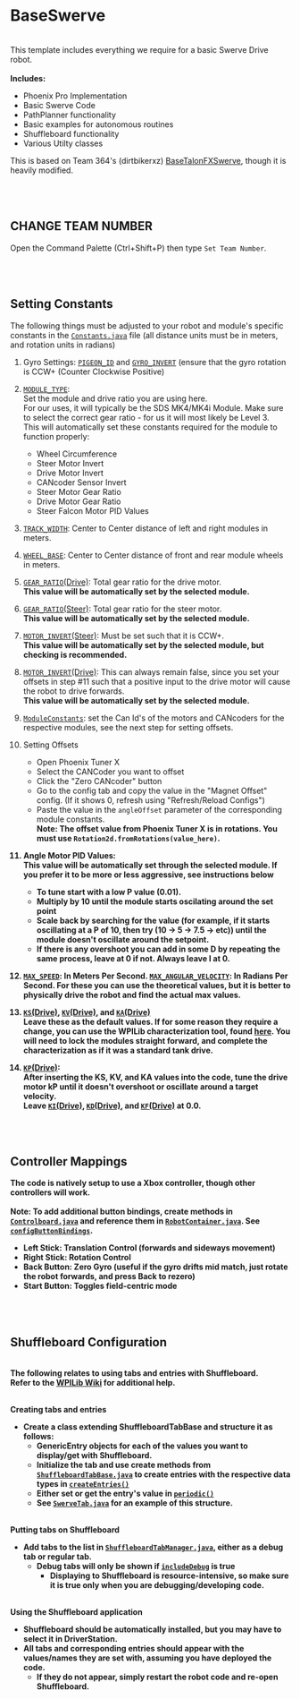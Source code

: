 # BaseSwerve </br>

<br>This template includes everything we require for a basic Swerve Drive robot.
<br>
<br><b>Includes:</b>
   * Phoenix Pro Implementation
   * Basic Swerve Code
   * PathPlanner functionality
   * Basic examples for autonomous routines
   * Shuffleboard functionality
   * Various Utilty classes

This is based on Team 364's (dirtbikerxz) [BaseTalonFXSwerve](https://github.com/dirtbikerxz/BaseTalonFXSwerve), though it is heavily modified.

<br><br>**CHANGE TEAM NUMBER**
----
Open the Command Palette (Ctrl+Shift+P) then type ```Set Team Number```.


<br><br>**Setting Constants**
----
The following things must be adjusted to your robot and module's specific constants in the [```Constants.java```](https://github.com/TeamSCREAM4522/BaseSwerve/blob/main/src/main/java/frc/robot/Constants.java) file (all distance units must be in meters, and rotation units in radians)</br>
1. Gyro Settings: [```PIGEON_ID```](https://github.com/TeamSCREAM4522/BaseSwerve/blob/main/src/main/java/frc/robot/Constants.java) and [```GYRO_INVERT```](https://github.com/TeamSCREAM4522/BaseSwerve/blob/main/src/main/java/frc/robot/Constants.java) (ensure that the gyro rotation is CCW+ (Counter Clockwise Positive)
2. [```MODULE_TYPE```](https://github.com/TeamSCREAM4522/BaseSwerve/blob/main/src/main/java/frc/robot/Constants.java): 
<br>Set the module and drive ratio you are using here.
<br>For our uses, it will typically be the SDS MK4/MK4i Module. Make sure to select the correct gear ratio - for us it will most likely be Level 3.
<br>This will automatically set these constants required for the module to function properly:
    * Wheel Circumference
    * Steer Motor Invert
    * Drive Motor Invert
    * CANcoder Sensor Invert
    * Steer Motor Gear Ratio
    * Drive Motor Gear Ratio
    * Steer Falcon Motor PID Values
    
4. [```TRACK_WIDTH```](https://github.com/TeamSCREAM4522/BaseSwerve/blob/main/src/main/java/frc/robot/Constants.java): Center to Center distance of left and right modules in meters.
5. [```WHEEL_BASE```](https://github.com/TeamSCREAM4522/BaseSwerve/blob/main/src/main/java/frc/robot/Constants.java): Center to Center distance of front and rear module wheels in meters.
6. [```GEAR_RATIO```(Drive)](https://github.com/TeamSCREAM4522/BaseSwerve/blob/main/src/main/java/frc/robot/Constants.java): Total gear ratio for the drive motor. <br><b>This value will be automatically set by the selected module.</b>
7. [```GEAR_RATIO```(Steer)](https://github.com/TeamSCREAM4522/BaseSwerve/blob/main/src/main/java/frc/robot/Constants.java): Total gear ratio for the steer motor. <br><b>This value will be automatically set by the selected module.</b>
8. [```MOTOR_INVERT```(Steer)](https://github.com/TeamSCREAM4522/BaseSwerve/blob/main/src/main/java/frc/robot/Constants.java): Must be set such that it is CCW+. <br><b>This value will be automatically set by the selected module, but checking is recommended.</b>
9. [```MOTOR_INVERT```(Drive)](https://github.com/TeamSCREAM4522/BaseSwerve/blob/main/src/main/java/frc/robot/Constants.java): This can always remain false, since you set your offsets in step #11 such that a positive input to the drive motor will cause the robot to drive forwards. <br><b>This value will be automatically set by the selected module.</b>

10. [```ModuleConstants```](https://github.com/TeamSCREAM4522/BaseSwerve/blob/main/src/main/java/frc/robot/Constants.java): set the Can Id's of the motors and CANcoders for the respective modules, see the next step for setting offsets.
11. Setting Offsets
    * Open Phoenix Tuner X
    * Select the CANCoder you want to offset
    * Click the "Zero CANcoder" button
    * Go to the config tab and copy the value in the "Magnet Offset" config. (If it shows 0, refresh using "Refresh/Reload Configs")
    * Paste the value in the ```angleOffset``` parameter of the corresponding module constants.
    <br> <b> Note: The offset value from Phoenix Tuner X is in rotations. You must use ```Rotation2d.fromRotations(value_here)```.

12. Angle Motor PID Values: <br><b>This value will be automatically set through the selected module. If you prefer it to be more or less aggressive, see instructions below</b> 
    * To tune start with a low P value (0.01).
    * Multiply by 10 until the module starts oscilating around the set point
    * Scale back by searching for the value (for example, if it starts oscillating at a P of 10, then try (10 -> 5 -> 7.5 -> etc)) until the module doesn't oscillate around the setpoint.
    * If there is any overshoot you can add in some D by repeating the same process, leave at 0 if not. Always leave I at 0.

14. [```MAX_SPEED```](https://github.com/TeamSCREAM4522/BaseSwerve/blob/main/src/main/java/frc/robot/Constants.java): In Meters Per Second. [```MAX_ANGULAR_VELOCITY```](https://github.com/TeamSCREAM4522/BaseSwerve/blob/main/src/main/java/frc/robot/Constants.java): In Radians Per Second. For these you can use the theoretical values, but it is better to physically drive the robot and find the actual max values.

15. [```KS```(Drive)](https://github.com/TeamSCREAM4522/BaseSwerve/blob/main/src/main/java/frc/robot/Constants.java), [```KV```(Drive)](https://github.com/TeamSCREAM4522/BaseSwerve/blob/main/src/main/java/frc/robot/Constants.java), and [```KA```(Drive)](https://github.com/TeamSCREAM4522/BaseSwerve/blob/main/src/main/java/frc/robot/Constants.java)
<br>Leave these as the default values. If for some reason they require a change, you can use the WPILib characterization tool, found [here](https://docs.wpilib.org/en/stable/docs/software/wpilib-tools/robot-characterization/introduction.html). You will need to lock the modules straight forward, and complete the characterization as if it was a standard tank drive.
17. [```KP```(Drive)](https://github.com/TeamSCREAM4522/BaseSwerve/blob/main/src/main/java/frc/robot/Constants.java): 
<br>After inserting the KS, KV, and KA values into the code, tune the drive motor kP until it doesn't overshoot or oscillate around a target velocity.
<br>Leave [```KI```(Drive)](https://github.com/TeamSCREAM4522/BaseSwerve/blob/main/src/main/java/frc/robot/Constants.java), [```KD```(Drive)](https://github.com/TeamSCREAM4522/BaseSwerve/blob/main/src/main/java/frc/robot/Constants.java), and [```KF```(Drive)](https://github.com/TeamSCREAM4522/BaseSwerve/blob/main/src/main/java/frc/robot/Constants.java) at 0.0.


<br><br>**Controller Mappings**
----
The code is natively setup to use a Xbox controller, though other controllers will work. </br>
<br><b>Note: To add additional button bindings, create methods in [```Controlboard.java```](https://github.com/TeamSCREAM4522/BaseSwerve/blob/main/src/main/java/frc/robot/controlboard/Controlboard.java) and reference them in [```RobotContainer.java```](https://github.com/TeamSCREAM4522/BaseSwerve/blob/main/src/main/java/frc/robot/RobotContainer.java).
See [```configButtonBindings```](https://github.com/TeamSCREAM4522/BaseSwerve/blob/main/src/main/java/frc/robot/RobotContainer.java).</b>
* Left Stick: Translation Control (forwards and sideways movement)
* Right Stick: Rotation Control </br>
* Back Button: Zero Gyro (useful if the gyro drifts mid match, just rotate the robot forwards, and press Back to rezero)
* Start Button: Toggles field-centric mode

<br><br>**Shuffleboard Configuration**
----
<br>The following relates to using tabs and entries with Shuffleboard.
<br>Refer to the [WPILib Wiki](https://docs.wpilib.org/en/stable/docs/software/dashboards/shuffleboard/index.html) for additional help.

<br><b>Creating tabs and entries</b>
* Create a class extending ShuffleboardTabBase and structure it as follows:
   * GenericEntry objects for each of the values you want to display/get with Shuffleboard.
   * Initialize the tab and use create methods from [```ShuffleboardTabBase.java```](https://github.com/TeamSCREAM4522/BaseSwerve/blob/main/src/main/java/frc/robot/shuffleboard/ShuffleboardTabBase.java) to create entries with the respective data types in [```createEntries()```](https://github.com/TeamSCREAM4522/BaseSwerve/blob/main/src/main/java/frc/robot/shuffleboard/ShuffleboardTabBase.java)
   * Either set or get the entry's value in [```periodic()```](https://github.com/TeamSCREAM4522/BaseSwerve/blob/main/src/main/java/frc/robot/shuffleboard/ShuffleboardTabManager.java)
   * See [```SwerveTab.java```](https://github.com/TeamSCREAM4522/BaseSwerve/blob/main/src/main/java/frc/robot/shuffleboard/tabs/SwerveTab.java) for an example of this structure.
 
<br><b>Putting tabs on Shuffleboard</b>
* Add tabs to the list in [```ShuffleboardTabManager.java```](https://github.com/TeamSCREAM4522/BaseSwerve/blob/main/src/main/java/frc/robot/shuffleboard/ShuffleboardTabManager.java), either as a debug tab or regular tab.
   * Debug tabs will only be shown if [```includeDebug```](https://github.com/TeamSCREAM4522/BaseSwerve/blob/main/src/main/java/frc/robot/shuffleboard/ShuffleboardTabManager.java) is true
      * Displaying to Shuffleboard is resource-intensive, so make sure it is true only when you are debugging/developing code.

<br><b>Using the Shuffleboard application</b>
* Shuffleboard should be automatically installed, but you may have to select it in DriverStation.
* All tabs and corresponding entries should appear with the values/names they are set with, assuming you have deployed the code.
   * If they do not appear, simply restart the robot code and re-open Shuffleboard.
